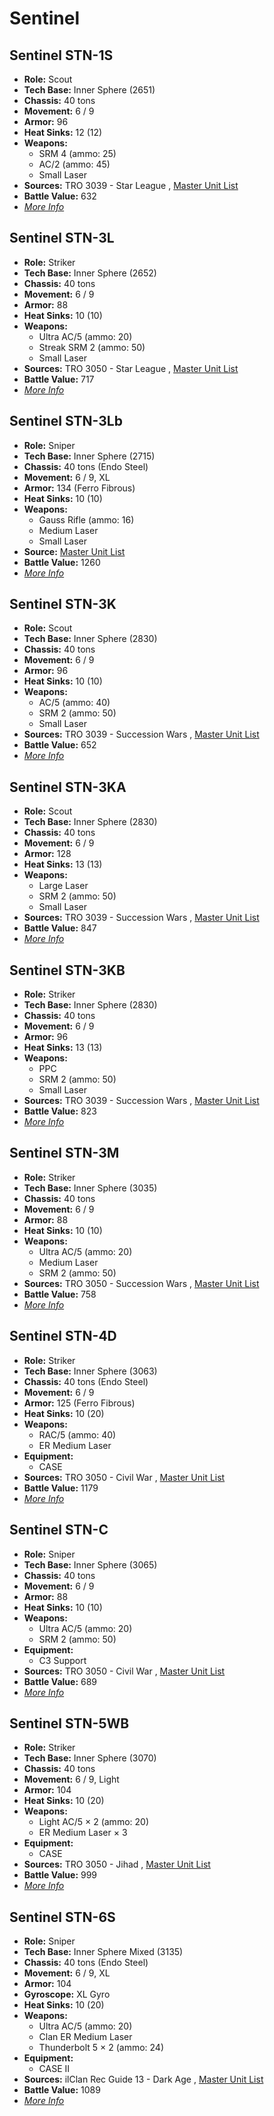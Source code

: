 # Sentinel 

## Sentinel STN-1S 

- **Role:** Scout 
- **Tech Base:** Inner Sphere (2651) 
- **Chassis:** 40 tons 
- **Movement:** 6 / 9 
- **Armor:** 96 
- **Heat Sinks:** 12 (12) 
- **Weapons:** 
  - SRM 4 (ammo: 25) 
  - AC/2 (ammo: 45) 
  - Small Laser 
- **Sources:** TRO 3039 - Star League , [Master Unit List](http://masterunitlist.info/Unit/Details/2856/sentinel-stn-1s) 
- **Battle Value:** 632 
- [*More Info*](sentinel/sentinel_stn-1s.md) 

## Sentinel STN-3L 

- **Role:** Striker 
- **Tech Base:** Inner Sphere (2652) 
- **Chassis:** 40 tons 
- **Movement:** 6 / 9 
- **Armor:** 88 
- **Heat Sinks:** 10 (10) 
- **Weapons:** 
  - Ultra AC/5 (ammo: 20) 
  - Streak SRM 2 (ammo: 50) 
  - Small Laser 
- **Sources:** TRO 3050 - Star League , [Master Unit List](http://masterunitlist.info/Unit/Details/2860/sentinel-stn-3l) 
- **Battle Value:** 717 
- [*More Info*](sentinel/sentinel_stn-3l.md) 

## Sentinel STN-3Lb 

- **Role:** Sniper 
- **Tech Base:** Inner Sphere (2715) 
- **Chassis:** 40 tons (Endo Steel) 
- **Movement:** 6 / 9, XL 
- **Armor:** 134 (Ferro Fibrous) 
- **Heat Sinks:** 10 (10) 
- **Weapons:** 
  - Gauss Rifle (ammo: 16) 
  - Medium Laser 
  - Small Laser 
- **Source:** [Master Unit List](http://masterunitlist.info/Unit/Details/2861/sentinel-stn-3lb) 
- **Battle Value:** 1260 
- [*More Info*](sentinel/sentinel_stn-3lb.md) 

## Sentinel STN-3K 

- **Role:** Scout 
- **Tech Base:** Inner Sphere (2830) 
- **Chassis:** 40 tons 
- **Movement:** 6 / 9 
- **Armor:** 96 
- **Heat Sinks:** 10 (10) 
- **Weapons:** 
  - AC/5 (ammo: 40) 
  - SRM 2 (ammo: 50) 
  - Small Laser 
- **Sources:** TRO 3039 - Succession Wars , [Master Unit List](http://masterunitlist.info/Unit/Details/2857/sentinel-stn-3k) 
- **Battle Value:** 652 
- [*More Info*](sentinel/sentinel_stn-3k.md) 

## Sentinel STN-3KA 

- **Role:** Scout 
- **Tech Base:** Inner Sphere (2830) 
- **Chassis:** 40 tons 
- **Movement:** 6 / 9 
- **Armor:** 128 
- **Heat Sinks:** 13 (13) 
- **Weapons:** 
  - Large Laser 
  - SRM 2 (ammo: 50) 
  - Small Laser 
- **Sources:** TRO 3039 - Succession Wars , [Master Unit List](http://masterunitlist.info/Unit/Details/2858/sentinel-stn-3ka) 
- **Battle Value:** 847 
- [*More Info*](sentinel/sentinel_stn-3ka.md) 

## Sentinel STN-3KB 

- **Role:** Striker 
- **Tech Base:** Inner Sphere (2830) 
- **Chassis:** 40 tons 
- **Movement:** 6 / 9 
- **Armor:** 96 
- **Heat Sinks:** 13 (13) 
- **Weapons:** 
  - PPC 
  - SRM 2 (ammo: 50) 
  - Small Laser 
- **Sources:** TRO 3039 - Succession Wars , [Master Unit List](http://masterunitlist.info/Unit/Details/2859/sentinel-stn-3kb) 
- **Battle Value:** 823 
- [*More Info*](sentinel/sentinel_stn-3kb.md) 

## Sentinel STN-3M 

- **Role:** Striker 
- **Tech Base:** Inner Sphere (3035) 
- **Chassis:** 40 tons 
- **Movement:** 6 / 9 
- **Armor:** 88 
- **Heat Sinks:** 10 (10) 
- **Weapons:** 
  - Ultra AC/5 (ammo: 20) 
  - Medium Laser 
  - SRM 2 (ammo: 50) 
- **Sources:** TRO 3050 - Succession Wars , [Master Unit List](http://masterunitlist.info/Unit/Details/2862/sentinel-stn-3m) 
- **Battle Value:** 758 
- [*More Info*](sentinel/sentinel_stn-3m.md) 

## Sentinel STN-4D 

- **Role:** Striker 
- **Tech Base:** Inner Sphere (3063) 
- **Chassis:** 40 tons (Endo Steel) 
- **Movement:** 6 / 9 
- **Armor:** 125 (Ferro Fibrous) 
- **Heat Sinks:** 10 (20) 
- **Weapons:** 
  - RAC/5 (ammo: 40) 
  - ER Medium Laser 
- **Equipment:** 
  - CASE 
- **Sources:** TRO 3050 - Civil War , [Master Unit List](http://masterunitlist.info/Unit/Details/2863/sentinel-stn-4d) 
- **Battle Value:** 1179 
- [*More Info*](sentinel/sentinel_stn-4d.md) 

## Sentinel STN-C 

- **Role:** Sniper 
- **Tech Base:** Inner Sphere (3065) 
- **Chassis:** 40 tons 
- **Movement:** 6 / 9 
- **Armor:** 88 
- **Heat Sinks:** 10 (10) 
- **Weapons:** 
  - Ultra AC/5 (ammo: 20) 
  - SRM 2 (ammo: 50) 
- **Equipment:** 
  - C3 Support 
- **Sources:** TRO 3050 - Civil War , [Master Unit List](http://masterunitlist.info/Unit/Details/2865/sentinel-stn-c) 
- **Battle Value:** 689 
- [*More Info*](sentinel/sentinel_stn-c.md) 

## Sentinel STN-5WB 

- **Role:** Striker 
- **Tech Base:** Inner Sphere (3070) 
- **Chassis:** 40 tons 
- **Movement:** 6 / 9, Light 
- **Armor:** 104 
- **Heat Sinks:** 10 (20) 
- **Weapons:** 
  - Light AC/5 × 2 (ammo: 20) 
  - ER Medium Laser × 3 
- **Equipment:** 
  - CASE 
- **Sources:** TRO 3050 - Jihad , [Master Unit List](http://masterunitlist.info/Unit/Details/2864/sentinel-stn-5wb) 
- **Battle Value:** 999 
- [*More Info*](sentinel/sentinel_stn-5wb.md) 

## Sentinel STN-6S 

- **Role:** Sniper 
- **Tech Base:** Inner Sphere Mixed (3135) 
- **Chassis:** 40 tons (Endo Steel) 
- **Movement:** 6 / 9, XL 
- **Armor:** 104 
- **Gyroscope:** XL Gyro 
- **Heat Sinks:** 10 (20) 
- **Weapons:** 
  - Ultra AC/5 (ammo: 20) 
  - Clan ER Medium Laser 
  - Thunderbolt 5 × 2 (ammo: 24) 
- **Equipment:** 
  - CASE II 
- **Sources:** ilClan Rec Guide 13 - Dark Age , [Master Unit List](http://masterunitlist.info/Unit/Details/8160/sentinel-stn-6s) 
- **Battle Value:** 1089 
- [*More Info*](sentinel/sentinel_stn-6s.md) 

